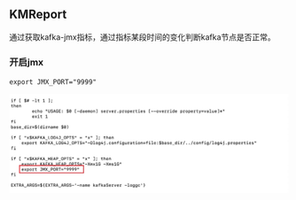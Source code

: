 ﻿## KMReport

通过获取kafka-jmx指标，通过指标某段时间的变化判断kafka节点是否正常。

### 开启jmx

```shell
export JMX_PORT="9999"
```

![](docs/image/开启jmx.jpg)